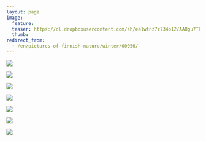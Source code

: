 ```yaml
---
layout: page
image:
  feature:
  teaser: https://dl.dropboxusercontent.com/sh/ea1wtnz7z734o12/AABgu7TFWE5cIkfxgI08OXRCa/luontokuvat/talvi/4/DS43878_-245px.jpg
  thumb:
redirect_from:
  - /en/pictures-of-finnish-nature/winter/00056/
---
```


[![](https://dl.dropboxusercontent.com/sh/ea1wtnz7z734o12/AACYnGY7guo9cexiVXFQlA6Ba/luontokuvat/talvi/3/DS43892-800px.jpg)](https://dl.dropboxusercontent.com/sh/ea1wtnz7z734o12/AABGOSq4-1V1Y4hS1QgJbgIpa/luontokuvat/talvi/3/DS43892.jpg)

[![](https://dl.dropboxusercontent.com/sh/ea1wtnz7z734o12/AAC2IDs0g_tjJh7Tu604Mfc5a/luontokuvat/talvi/3/DS43875-800px.jpg)](https://dl.dropboxusercontent.com/sh/ea1wtnz7z734o12/AAB3yl-LsZdD6q1EzGu1Mvw3a/luontokuvat/talvi/3/DS43875.jpg)

[![](https://dl.dropboxusercontent.com/sh/ea1wtnz7z734o12/AAArOaRTDfR1bx7a-2C62GL2a/luontokuvat/talvi/3/DS43878-800px.jpg)](https://dl.dropboxusercontent.com/sh/ea1wtnz7z734o12/AAA0fDOwq2qfkpXqaWD4JIrya/luontokuvat/talvi/3/DS43878.jpg)

[![](https://dl.dropboxusercontent.com/sh/ea1wtnz7z734o12/AAD77OQsiFZyZWt7uJuXYC80a/luontokuvat/talvi/3/DS43881-800px.jpg)](https://dl.dropboxusercontent.com/sh/ea1wtnz7z734o12/AAD3cj-Z1gy290FzAqM9vbila/luontokuvat/talvi/3/DS43881.jpg)

[![](https://dl.dropboxusercontent.com/sh/ea1wtnz7z734o12/AADoAtX-jZdYIwpbJcV397-Da/luontokuvat/talvi/3/DS43882-800px.jpg)](https://dl.dropboxusercontent.com/sh/ea1wtnz7z734o12/AABCseCUSOjGCbQFFuHN0sFsa/luontokuvat/talvi/3/DS43882.jpg)

[![](https://dl.dropboxusercontent.com/sh/ea1wtnz7z734o12/AAAqG2OMeBT1taBksuBtzbVMa/luontokuvat/talvi/4/DS43892_1-800px.jpg)](https://dl.dropboxusercontent.com/sh/ea1wtnz7z734o12/AABFWh_aaZRLYRrS3WP5MyHla/luontokuvat/talvi/4/DS43892_1.jpg)

[![](https://dl.dropboxusercontent.com/sh/ea1wtnz7z734o12/AADvpJOeS586_HW3e-mvcPm0a/luontokuvat/talvi/4/DS43878_-800px.jpg)](https://dl.dropboxusercontent.com/sh/ea1wtnz7z734o12/AACgqymRehkE5v-CZgQmB1Kra/luontokuvat/talvi/4/DS43878_.jpg)
